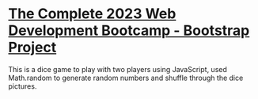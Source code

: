 # [The Complete 2023 Web Development Bootcamp - Bootstrap Project](https://www.udemy.com/course/the-complete-web-development-bootcamp/)

This is a dice game to play with two players using JavaScript, used Math.random to generate random numbers and shuffle through the dice pictures.
